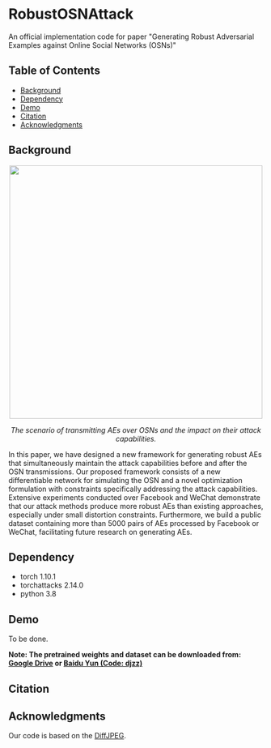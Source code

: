 # RobustOSNAttack

An official implementation code for paper "Generating Robust Adversarial Examples against Online Social Networks (OSNs)"

## Table of Contents

- [Background](#background)
- [Dependency](#dependency)
- [Demo](#demo)
- [Citation](#citation)
- [Acknowledgments](#acknowledgments)


## Background

<p align='center'>  
  <img src='https://github.com/csjunjun/RobustOSNAttack/blob/main/imgs/background.jpg' width='500'/>
</p>
<p align='center'>  
  <em>The scenario of transmitting AEs over OSNs and the impact on their attack capabilities.</em>
</p>

In this paper, we have designed a new framework for generating robust AEs that simultaneously maintain the attack capabilities before and after the OSN transmissions. Our proposed framework consists of a new differentiable network for simulating the OSN and a novel optimization formulation with constraints specifically addressing the attack capabilities. Extensive experiments conducted over Facebook and WeChat demonstrate that our attack methods produce more robust AEs than existing approaches, especially under small distortion constraints. Furthermore, we build a public dataset containing more than 5000 pairs of AEs processed by Facebook or WeChat, facilitating future research on generating AEs.


## Dependency
- torch 1.10.1
- torchattacks 2.14.0
- python 3.8

## Demo

To be done.

**Note: The pretrained weights and dataset can be downloaded from:
[Google Drive](https://drive.google.com/drive/folders/1M-yrL-DDvNd-KV9vxmxxAwAYTVMa6pde?usp=sharing) or 
[Baidu Yun (Code: djzz)](https://pan.baidu.com/s/10GHrwNv57L2d2bD_5X3W0g)**

## Citation

## Acknowledgments
Our code is based on the [DiffJPEG](https://github.com/mlomnitz/DiffJPEG).



